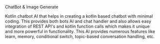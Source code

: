 ChatBot & Image Generate 

Kotlin chatbot AI that helps in creating a kotlin based chatbot with minimal coding. This provides both bots AI and chat handler and also allows easy integration of REST API's and kotlin function calls which makes it unique and more powerful in functionality. This AI provides numerous features like learn, memory, conditional switch, topic-based conversation handling, etc.

